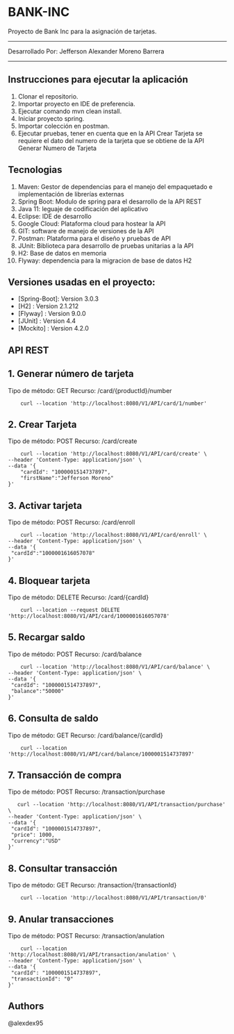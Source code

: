 # BANK-INC
Proyecto de Bank Inc para la asignación de tarjetas.
***********************************************************************************************************************************
Desarrollado Por: Jefferson Alexander Moreno Barrera
***********************************************************************************************************************************
## Instrucciones para ejecutar la aplicación

1. Clonar el repositorio.
2. Importar proyecto en IDE de preferencia.
3. Ejecutar comando mvn clean install.
4. Iniciar proyecto spring.
5. Importar colección en postman.
7. Ejecutar pruebas, tener en cuenta que en la API Crear Tarjeta se requiere el dato del numero de la tarjeta que se obtiene de la API Generar Numero de Tarjeta

## Tecnologias

1.  Maven: Gestor de dependencias para el manejo del empaquetado e implementación de librerías externas
2.  Spring Boot: Modulo de spring para el desarrollo de la API REST 
3.  Java 11: leguaje de codificación del aplicativo
4.  Eclipse: IDE de desarrollo
5.  Google Cloud: Plataforma cloud para hostear la API
6.  GIT: software de manejo de versiones de la API
7.  Postman: Plataforma para el diseño y pruebas de API
8.  JUnit: Biblioteca para desarrollo de pruebas unitarias a la API
9.  H2: Base de datos en memoria
10. Flyway: dependencia para la migracion de base de datos H2

## Versiones usadas en el proyecto:

* [Spring-Boot]: Version 3.0.3 
* [H2] : Version 2.1.212 
* [Flyway] : Version 9.0.0
* [JUnit] : Version 4.4
* [Mockito] : Version ‎4.2.0

## API REST

## 1. Generar número de tarjeta
Tipo de método: GET
Recurso: /card/{productId}/number

```curl
    curl --location 'http://localhost:8080/V1/API/card/1/number'
```

## 2. Crear Tarjeta
Tipo de método: POST
Recurso: /card/create

```curl
    curl --location 'http://localhost:8080/V1/API/card/create' \
--header 'Content-Type: application/json' \
--data '{
    "cardId": "1000001514737897",
    "firstName":"Jefferson Moreno"
}'
```

## 3. Activar tarjeta
Tipo de método: POST
Recurso: /card/enroll

```curl
    curl --location 'http://localhost:8080/V1/API/card/enroll' \
--header 'Content-Type: application/json' \
--data '{
 "cardId":"1000001616057078"
}'
```

## 4. Bloquear tarjeta
Tipo de método: DELETE
Recurso: /card/{cardId}

```curl
    curl --location --request DELETE 'http://localhost:8080/V1/API/card/1000001616057078'
```


## 5. Recargar saldo
Tipo de método: POST
Recurso: /card/balance

```curl
    curl --location 'http://localhost:8080/V1/API/card/balance' \
--header 'Content-Type: application/json' \
--data '{
 "cardId": "1000001514737897",
 "balance":"50000"
}'
```

## 6. Consulta de saldo
Tipo de método: GET
Recurso: /card/balance/{cardId}

```curl
    curl --location 'http://localhost:8080/V1/API/card/balance/1000001514737897'
```

## 7. Transacción de compra
Tipo de método: POST
Recurso: /transaction/purchase

```curl
   curl --location 'http://localhost:8080/V1/API/transaction/purchase' \
--header 'Content-Type: application/json' \
--data '{
 "cardId": "1000001514737897",
 "price": 1000,
 "currency":"USD"
}'
```

## 8. Consultar transacción
Tipo de método: GET
Recurso: /transaction/{transactionId}

```curl
    curl --location 'http://localhost:8080/V1/API/transaction/0'
```

## 9. Anular transacciones
Tipo de método: POST
Recurso: /transaction/anulation

```curl
    curl --location 'http://localhost:8080/V1/API/transaction/anulation' \
--header 'Content-Type: application/json' \
--data '{
 "cardId": "1000001514737897",
 "transactionId": "0"
}'
```

## Authors
@alexdex95
